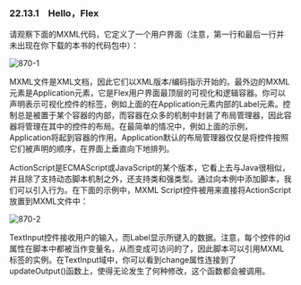 ### 22.13.1　Hello，Flex

请观察下面的MXML代码，它定义了一个用户界面（注意，第一行和最后一行并未出现在你下载的本书的代码包中）：

![870-1](../Images/image03894.jpeg)

MXML文件是XML文档，因此它们以XML版本/编码指示开始的。最外边的MXML元素是Application元素，它是Flex用户界面最顶层的可视化和逻辑容器。你可以声明表示可视化控件的标签，例如上面的在Application元素内部的Label元素。控制总是被置于某个容器的内部，而容器在众多的机制中封装了布局管理器，因此容器将管理在其中的控件的布局。在最简单的情况中，例如上面的示例，Application将起到容器的作用。Application默认的布局管理器仅仅是将控件按照它们被声明的顺序，在界面上垂直向下地排列。

ActionScript是ECMAScript或JavaScript的某个版本，它看上去与Java很相似，并且除了支持动态脚本机制之外，还支持类和强类型。通过向本例中添加脚本，我们可以引入行为。在下面的示例中，MXML Script控件被用来直接将ActionScript放置到MXML文件中：

![870-2](../Images/image03895.jpeg)

TextInput控件接收用户的输入，而Label显示所键入的数据。注意，每个控件的id属性在脚本中都被当作变量名，从而变成可访问的了，因此脚本可以引用MXML标签的实例。在TextInput域中，你可以看到change属性连接到了updateOutput()函数上，使得无论发生了何种修改，这个函数都会被调用。